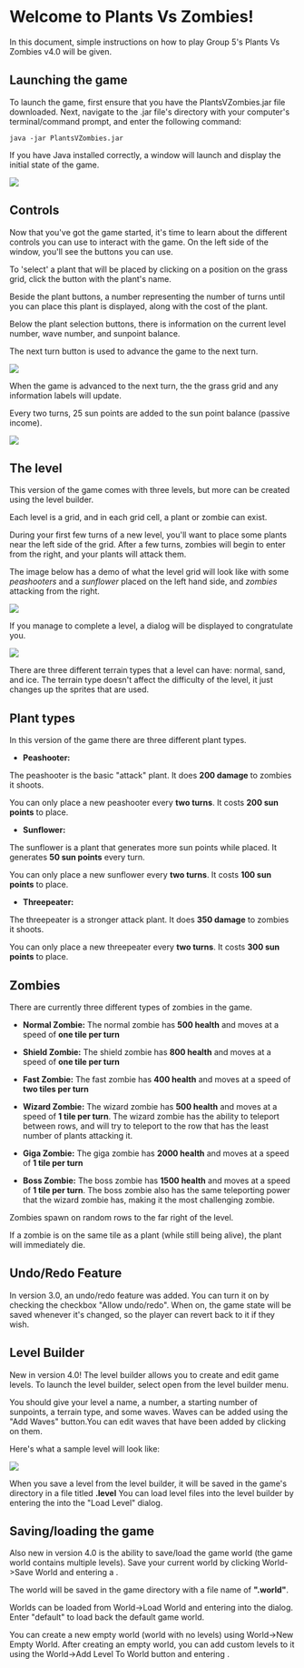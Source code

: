 # Welcome to Plants Vs Zombies!

In this document, simple instructions on how to play Group 5's Plants Vs Zombies v4.0 will be given.


## Launching the game

To launch the game, first ensure that you have the PlantsVZombies.jar file downloaded. Next, navigate to the .jar file's directory with your computer's terminal/command prompt, and enter the following command:

    java -jar PlantsVZombies.jar

If you have Java installed correctly, a window will launch and display the initial state of the game.

![](images/home.png?raw=true)

## Controls

Now that you've got the game started, it's time to learn about the different controls you can use to interact with the game.
On the left side of the window, you'll see the buttons you can use. 

To 'select' a plant that will be placed by clicking on a position on the grass grid, click the button with the plant's name.

Beside the plant buttons, a number representing the number of turns until you can place this plant is displayed, along with the cost of the plant.

Below the plant selection buttons, there is information on the current level number, wave number, and sunpoint balance. 

The next turn button is used to advance the game to the next turn.

![](images/controls.png?raw=true)

When the game is advanced to the next turn, the the grass grid and any information labels will update.

Every two turns, 25 sun points are added to the sun point balance (passive income).

![](images/actors.png?raw=true)


## The level

This version of the game comes with three levels, but more can be created using the level builder.

Each level is a grid, and in each grid cell, a plant or zombie can exist.

During your first few turns of a new level, you'll want to place some plants near the left side of the grid. After a few turns, zombies will begin to enter from the right, and your plants will attack them.

The image below has a demo of what the level grid will look like with some *peashooters* and a *sunflower* placed on the left hand side, and *zombies* attacking from the right.

![](images/wave3.png?raw=true)

If you manage to complete a level, a dialog will be displayed to congratulate you.

![](images/winner.png?raw=true)

There are three different terrain types that a level can have: normal, sand, and ice. The terrain type doesn't affect the difficulty of the level, it just changes up the sprites that are used.

## Plant types

In this version of the game there are three different plant types.

  * **Peashooter:**

   The peashooter is the basic "attack" plant.  It does **200 damage** to zombies it shoots.

   You can only place a new peashooter every **two turns**. It costs **200 sun points** to place.

  * **Sunflower:**

   The sunflower is a plant that generates more sun points while placed. It generates **50 sun points** every turn.

   You can only place a new sunflower every **two turns**. It costs **100 sun points** to place.
   
  * **Threepeater:**

   The threepeater is a stronger attack plant. It does **350 damage** to zombies it shoots.

   You can only place a new threepeater every **two turns**. It costs **300 sun points** to place.
   
## Zombies

There are currently three different types of zombies in the game.

 * **Normal Zombie:**
  The normal zombie has **500 health** and moves at a speed of **one tile per turn**
  
 * **Shield Zombie:**
  The shield zombie has **800 health** and moves at a speed of **one tile per turn**
  
 * **Fast Zombie:**
  The fast zombie has **400 health** and moves at a speed of **two tiles per turn**
  
 * **Wizard Zombie:**
  The wizard zombie has **500 health** and moves at a speed of **1 tile per turn**. The wizard zombie has the ability to teleport between rows, and will try to teleport to the row that has the least number of plants attacking it.
  
 * **Giga Zombie:**
  The giga zombie has **2000 health** and moves at a speed of **1 tile per turn**  
  
 * **Boss Zombie:**
  The boss zombie has **1500 health** and moves at a speed of **1 tile per turn**. The boss zombie also has the same teleporting power that the wizard zombie has, making it the most challenging zombie.
  
Zombies spawn on random rows to the far right of the level.

If a zombie is on the same tile as a plant (while still being alive), the plant will immediately die.

## Undo/Redo Feature

In version 3.0, an undo/redo feature was added. You can turn it on by checking the checkbox "Allow undo/redo".
When on, the game state will be saved whenever it's changed, so the player can revert back to it if they wish.

## Level Builder

New in version 4.0! The level builder allows you to create and edit game levels. To launch the level builder, select open from the level builder menu.

You should give your level a name, a number, a starting number of sunpoints, a terrain type, and some waves. Waves can be added using the "Add Waves" button.You can edit waves that have been added by clicking on them.

Here's what a sample level will look like:

![](images/levelbuilder.png?raw=true)

When you save a level from the level builder, it will be saved in the game's directory in a file titled **<levelname>.level**
You can load level files into the level builder by entering the <levelname> into the "Load Level" dialog.

## Saving/loading the game 

Also new in version 4.0 is the ability to save/load the game world (the game world contains multiple levels). Save your current world by clicking World->Save World and entering a <worldname>. 

The world will be saved in the game directory with a file name of **"<worldname>.world"**.

Worlds can be loaded from World->Load World and entering <worldname> into the dialog. Enter "default" to load back the default game world.

You can create a new empty world (world with no levels) using World->New Empty World.
After creating an empty world, you can add custom levels to it using the World->Add Level To World button and entering <levelname>.